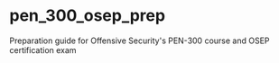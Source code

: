 # pen_300_osep_prep
Preparation guide for Offensive Security's PEN-300 course and OSEP certification exam

